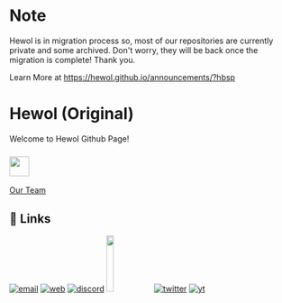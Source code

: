 # Note
Hewol is in migration process so, most of our repositories are currently private and some archived. Don't worry, they will be back once the migration is complete! Thank you.

Learn More at https://hewol.github.io/announcements/?hbsp

# Hewol (Original)
Welcome to Hewol Github Page!
### <img height="35" src="https://komarev.com/ghpvc/?username=hewol&style=for-the-badge&color=blue"  />
[Our Team](https://github.com/orgs/hewol/people)

## 🔗 Links
[![email](https://img.shields.io/badge/✉️Email-0A66C2?style=for-the-badge&l)](mailto:hewol@proton.me)
[![web](https://img.shields.io/badge/🌐Website-grey?style=for-the-badge&logo=website&logoColor=white)](https://hewol.github.io/)
[![discord](https://img.shields.io/badge/Discord-7289da?style=for-the-badge&logo=Discord&logoColor=white)](https://discord.gg/haTmcAtKCP)
<a href="https://bmc.link/hewol"><img src="https://www.buymeacoffee.com/assets/img/custom_images/orange_img.png"  width="16%"></a>
[![twitter](https://img.shields.io/badge/twitter-1DA1F2?style=for-the-badge&logo=twitter&logoColor=white)](https://twitter.com/hewolSP)
[![yt](https://img.shields.io/badge/youtube-FF0000?style=for-the-badge&logo=youtube&logoColor=white)](https://www.youtube.com/@Hewol)


